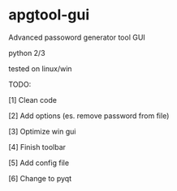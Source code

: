 apgtool-gui
============

Advanced passoword generator tool GUI

python 2/3

tested on linux/win


TODO:

[1] Clean code

[2] Add options (es. remove password from file)

[3] Optimize win gui

[4] Finish toolbar

[5] Add config file

[6] Change to pyqt

